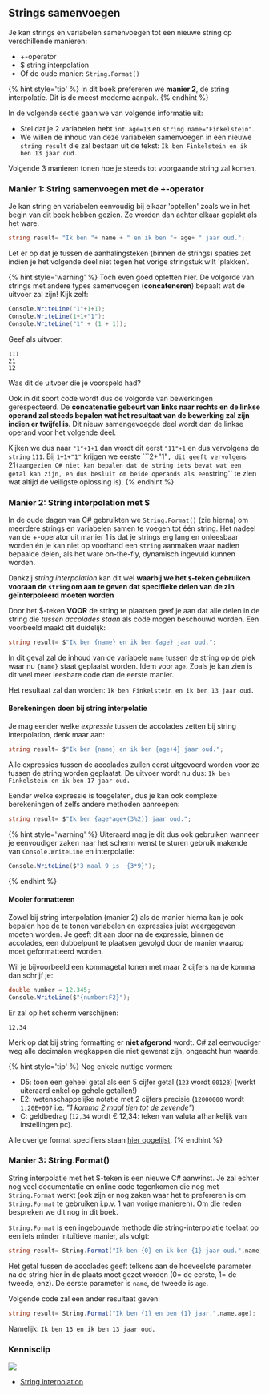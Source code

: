 ## Strings samenvoegen
Je kan strings en variabelen samenvoegen tot een nieuwe string op verschillende manieren:
* +-operator 
* $ string interpolation 
* Of de oude manier:  ``String.Format()`` 

{% hint style='tip' %}
In dit boek prefereren we **manier 2**, de string interpolatie. Dit is de meest moderne aanpak.
{% endhint %}

In de volgende sectie gaan we van volgende informatie uit:

* Stel dat je 2 variabelen hebt ``int age=13`` en ``string name="Finkelstein"``.
* We willen de inhoud van deze variabelen samenvoegen in een nieuwe ``string result`` die zal bestaan uit de tekst: ``Ik ben Finkelstein en ik ben 13 jaar oud.``

Volgende 3 manieren tonen hoe je steeds tot voorgaande string zal komen.

### Manier 1: String samenvoegen met de +-operator
Je kan string en variabelen eenvoudig bij elkaar 'optellen' zoals we in het begin van dit boek hebben gezien. Ze worden dan achter elkaar geplakt als het ware. 

```csharp
string result= "Ik ben "+ name + " en ik ben "+ age+ " jaar oud.";
```

Let er op dat je tussen de aanhalingsteken (binnen de strings) spaties zet indien je het volgende deel niet tegen het vorige stringstuk wilt 'plakken'.

{% hint style='warning' %}
Toch even goed opletten hier. De volgorde van strings met andere types samenvoegen (**concateneren**) bepaalt wat de uitvoer zal zijn! Kijk zelf:

```csharp
Console.WriteLine("1"+1+1);
Console.WriteLine(1+1+"1");
Console.WriteLine("1" + (1 + 1));
```

Geef als uitvoer:

<!---{line-numbers:false}--->
```text
111
21
12
```

Was dit de uitvoer die je voorspeld had?

Ook in dit soort code wordt dus de volgorde van bewerkingen gerespecteerd. De **concatenatie gebeurt van links naar rechts en de linkse operand zal steeds bepalen wat het resultaat van de bewerking zal zijn indien er twijfel is**.  Dit nieuw samengevoegde deel wordt dan de linkse operand voor het volgende deel.

Kijken we dus naar ``"1"+1+1`` dan wordt dit eerst ``"11"+1`` en dus vervolgens de ``string`` ``111``.
Bij ``1+1+"1"`` krijgen we eerste ```2+"1"``, dit geeft vervolgens ``21`` (aangezien C# niet kan bepalen dat de string iets bevat wat een getal kan zijn, en dus besluit om beide operands als een ``string`` te zien wat altijd de veiligste oplossing is).
{% endhint %}


### Manier 2: String interpolation met $
In de oude dagen van C# gebruikten we ``String.Format()`` (zie hierna) om meerdere strings en variabelen samen te voegen tot één string. Het nadeel van de +-operator uit manier 1 is dat je strings erg lang en onleesbaar worden én je kan niet op voorhand een ``string`` aanmaken waar nadien bepaalde delen, als het ware on-the-fly, dynamisch ingevuld kunnen worden. 

Dankzij *string interpolation* kan dit wel **waarbij we het ``$``-teken gebruiken vooraan de ``string`` om aan te geven dat specifieke delen van de zin geïnterpoleerd moeten worden**

Door het $-teken **VOOR** de string te plaatsen geef je aan dat alle delen in de string die *tussen accolades staan* als code mogen beschouwd worden. Een voorbeeld maakt dit duidelijk:

```csharp
string result= $"Ik ben {name} en ik ben {age} jaar oud.";
```

In dit geval zal  de inhoud van de variabele ``name`` tussen de string op de plek waar nu ``{name}`` staat geplaatst worden. Idem voor ``age``.
Zoals je kan zien is dit veel meer leesbare code dan de eerste manier.

Het resultaat zal dan worden: ```Ik ben Finkelstein en ik ben 13 jaar oud.```

#### Berekeningen doen bij string interpolatie
Je mag eender welke *expressie* tussen de accolades zetten bij string interpolation, denk maar aan:
```csharp
string result= $"Ik ben {name} en ik ben {age+4} jaar oud.";
```

Alle expressies tussen de accolades zullen eerst uitgevoerd worden voor ze tussen de string worden geplaatst. De uitvoer wordt nu dus:  ```Ik ben Finkelstein en ik ben 17 jaar oud.```

Eender welke expressie is toegelaten, dus je kan ook complexe berekeningen of zelfs andere methoden aanroepen:
```csharp
string result= $"Ik ben {age*age+(3%2)} jaar oud.";
```

{% hint style='warning' %}
Uiteraard mag je dit dus ook gebruiken wanneer je eenvoudiger zaken naar het scherm wenst te sturen gebruik makende van ``Console.WriteLine`` en interpolatie:

```csharp
Console.WriteLine($"3 maal 9 is  {3*9}");
```
{% endhint %}


#### Mooier formatteren
Zowel bij string interpolation (manier 2) als de manier hierna kan je ook bepalen hoe de te tonen variabelen en expressies juist weergegeven moeten worden. Je geeft dit aan door na de expressie, binnen de accolades, een dubbelpunt te plaatsen gevolgd door de manier waarop moet geformatteerd worden.

Wil je bijvoorbeeld een kommagetal tonen met maar 2 cijfers na de komma dan schrijf je:

```csharp
double number = 12.345;
Console.WriteLine($"{number:F2}");
```

Er zal op het scherm verschijnen:

```text
12.34
```

Merk op dat bij string formatting er **niet afgerond** wordt. C# zal eenvoudiger weg alle decimalen wegkappen die niet gewenst zijn, ongeacht hun waarde.

{% hint style='tip' %}
Nog enkele nuttige vormen:
* D5: toon een geheel getal als een 5 cijfer getal (``123`` wordt ``00123``) (werkt uiteraard enkel op gehele getallen!)
* E2: wetenschappelijke notatie met 2 cijfers precisie (``12000000`` wordt ``1,20E+007`` i.e. *"1 komma 2 maal tien tot de zevende"*)
* C: geldbedrag (``12,34`` wordt € 12,34: teken van valuta afhankelijk van instellingen pc). 

  
Alle overige format specifiers staan [hier opgelijst](https://docs.microsoft.com/en-us/dotnet/standard/base-types/standard-numeric-format-strings).
{% endhint %}

### Manier 3: String.Format()
String interpolatie met het $-teken is een nieuwe C# aanwinst. Je zal echter nog veel documentatie en online code tegenkomen die nog met ``String.Format`` werkt (ook zijn er nog zaken waar het te prefereren is om ``String.Format`` te gebruiken i.p.v. 1 van vorige manieren). Om die reden bespreken we dit nog in dit boek.

``String.Format`` is een ingebouwde methode die string-interpolatie toelaat op een iets minder intuïtieve manier, als volgt:

```csharp
string result= String.Format("Ik ben {0} en ik ben {1} jaar oud.",name,age);
```

Het getal tussen de accolades geeft telkens aan de hoeveelste parameter na de string hier in de plaats moet gezet worden (0= de eerste, 1= de tweede, enz). De eerste parameter is ``name``, de tweede is ``age``.

Volgende code zal een ander resultaat geven:
```csharp
string result= String.Format("Ik ben {1} en ben {1} jaar.",name,age);
```

Namelijk:  ``Ik ben 13 en ik ben 13 jaar oud.``

<!---NOBOOKSTART--->
### Kennisclip
![](../assets/infoclip.png)

* [String interpolation](https://ap.cloud.panopto.eu/Panopto/Pages/Viewer.aspx?id=a3d572bc-f72d-4622-9875-abe300b9ecf7)
<!---NOBOOKEND--->